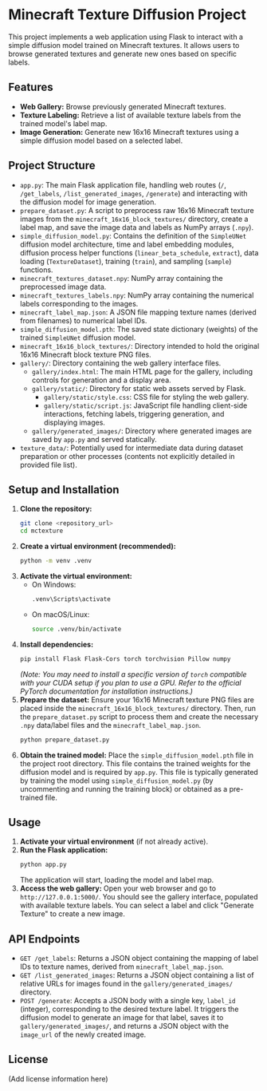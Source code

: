 # Minecraft Texture Diffusion Project

This project implements a web application using Flask to interact with a simple diffusion model trained on Minecraft textures. It allows users to browse generated textures and generate new ones based on specific labels.

## Features

- **Web Gallery:** Browse previously generated Minecraft textures.
- **Texture Labeling:** Retrieve a list of available texture labels from the trained model's label map.
- **Image Generation:** Generate new 16x16 Minecraft textures using a simple diffusion model based on a selected label.

## Project Structure

- `app.py`: The main Flask application file, handling web routes (`/`, `/get_labels`, `/list_generated_images`, `/generate`) and interacting with the diffusion model for image generation.
- `prepare_dataset.py`: A script to preprocess raw 16x16 Minecraft texture images from the `minecraft_16x16_block_textures/` directory, create a label map, and save the image data and labels as NumPy arrays (`.npy`).
- `simple_diffusion_model.py`: Contains the definition of the `SimpleUNet` diffusion model architecture, time and label embedding modules, diffusion process helper functions (`linear_beta_schedule`, `extract`), data loading (`TextureDataset`), training (`train`), and sampling (`sample`) functions.
- `minecraft_textures_dataset.npy`: NumPy array containing the preprocessed image data.
- `minecraft_textures_labels.npy`: NumPy array containing the numerical labels corresponding to the images.
- `minecraft_label_map.json`: A JSON file mapping texture names (derived from filenames) to numerical label IDs.
- `simple_diffusion_model.pth`: The saved state dictionary (weights) of the trained `SimpleUNet` diffusion model.
- `minecraft_16x16_block_textures/`: Directory intended to hold the original 16x16 Minecraft block texture PNG files.
- `gallery/`: Directory containing the web gallery interface files.
    - `gallery/index.html`: The main HTML page for the gallery, including controls for generation and a display area.
    - `gallery/static/`: Directory for static web assets served by Flask.
        - `gallery/static/style.css`: CSS file for styling the web gallery.
        - `gallery/static/script.js`: JavaScript file handling client-side interactions, fetching labels, triggering generation, and displaying images.
    - `gallery/generated_images/`: Directory where generated images are saved by `app.py` and served statically.
- `texture_data/`: Potentially used for intermediate data during dataset preparation or other processes (contents not explicitly detailed in provided file list).

## Setup and Installation

1.  **Clone the repository:**
    ```bash
    git clone <repository_url>
    cd mctexture
    ```
2.  **Create a virtual environment (recommended):**
    ```bash
    python -m venv .venv
    ```
3.  **Activate the virtual environment:**
    - On Windows:
      ```bash
      .venv\Scripts\activate
      ```
    - On macOS/Linux:
      ```bash
      source .venv/bin/activate
      ```
4.  **Install dependencies:**
    ```bash
    pip install Flask Flask-Cors torch torchvision Pillow numpy
    ```
    *(Note: You may need to install a specific version of `torch` compatible with your CUDA setup if you plan to use a GPU. Refer to the official PyTorch documentation for installation instructions.)*
5.  **Prepare the dataset:**
    Ensure your 16x16 Minecraft texture PNG files are placed inside the `minecraft_16x16_block_textures/` directory. Then, run the `prepare_dataset.py` script to process them and create the necessary `.npy` data/label files and the `minecraft_label_map.json`.
    ```bash
    python prepare_dataset.py
    ```
6.  **Obtain the trained model:**
    Place the `simple_diffusion_model.pth` file in the project root directory. This file contains the trained weights for the diffusion model and is required by `app.py`. This file is typically generated by training the model using `simple_diffusion_model.py` (by uncommenting and running the training block) or obtained as a pre-trained file.

## Usage

1.  **Activate your virtual environment** (if not already active).
2.  **Run the Flask application:**
    ```bash
    python app.py
    ```
    The application will start, loading the model and label map.
3.  **Access the web gallery:**
    Open your web browser and go to `http://127.0.0.1:5000/`. You should see the gallery interface, populated with available texture labels. You can select a label and click "Generate Texture" to create a new image.

## API Endpoints

-   `GET /get_labels`: Returns a JSON object containing the mapping of label IDs to texture names, derived from `minecraft_label_map.json`.
-   `GET /list_generated_images`: Returns a JSON object containing a list of relative URLs for images found in the `gallery/generated_images/` directory.
-   `POST /generate`: Accepts a JSON body with a single key, `label_id` (integer), corresponding to the desired texture label. It triggers the diffusion model to generate an image for that label, saves it to `gallery/generated_images/`, and returns a JSON object with the `image_url` of the newly created image.

## License

(Add license information here)
